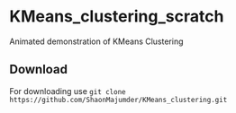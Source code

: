 # KMeans_clustering_scratch
Animated demonstration of KMeans Clustering
## Download 
For downloading use 
       `git clone https://github.com/ShaonMajumder/KMeans_clustering.git` 
